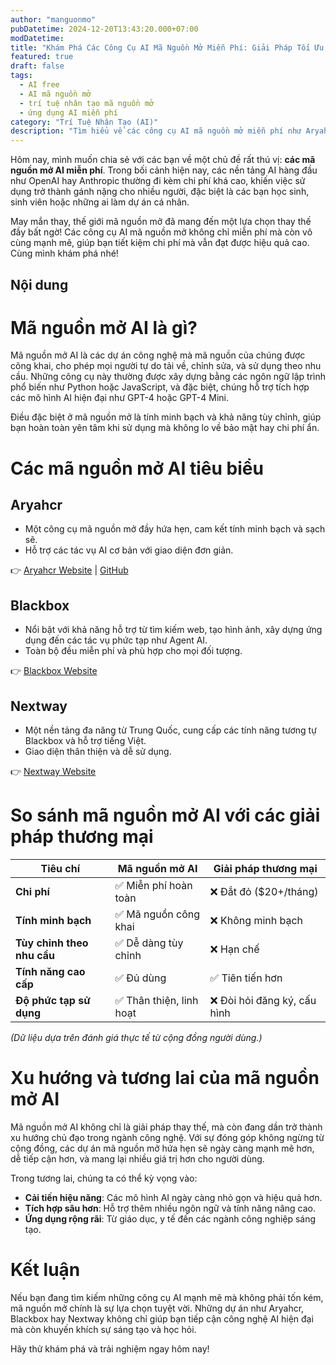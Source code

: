 ```yaml
---
author: "manguonmo"
pubDatetime: 2024-12-20T13:43:20.000+07:00
modDatetime: 
title: "Khám Phá Các Công Cụ AI Mã Nguồn Mở Miễn Phí: Giải Pháp Tối Ưu Chi Phí Cho Mọi Người"
featured: true
draft: false
tags:
  - AI free
  - AI mã nguồn mở
  - trí tuệ nhân tạo mã nguồn mở
  - ứng dụng AI miễn phí
category: "Trí Tuệ Nhân Tạo (AI)"
description: "Tìm hiểu về các công cụ AI mã nguồn mở miễn phí như Aryahcr, Blackbox và Nextway. Khám phá giải pháp AI tiết kiệm chi phí, minh bạch, và dễ sử dụng dành cho mọi đối tượng."
---
```


Hôm nay, mình muốn chia sẻ với các bạn về một chủ đề rất thú vị: **các mã nguồn mở AI miễn phí**. Trong bối cảnh hiện nay, các nền tảng AI hàng đầu như OpenAI hay Anthropic thường đi kèm chi phí khá cao, khiến việc sử dụng trở thành gánh nặng cho nhiều người, đặc biệt là các bạn học sinh, sinh viên hoặc những ai làm dự án cá nhân.  

May mắn thay, thế giới mã nguồn mở đã mang đến một lựa chọn thay thế đầy bất ngờ! Các công cụ AI mã nguồn mở không chỉ miễn phí mà còn vô cùng mạnh mẽ, giúp bạn tiết kiệm chi phí mà vẫn đạt được hiệu quả cao. Cùng mình khám phá nhé!  

## Nội dung

# **Mã nguồn mở AI là gì?**  

Mã nguồn mở AI là các dự án công nghệ mà mã nguồn của chúng được công khai, cho phép mọi người tự do tải về, chỉnh sửa, và sử dụng theo nhu cầu. Những công cụ này thường được xây dựng bằng các ngôn ngữ lập trình phổ biến như Python hoặc JavaScript, và đặc biệt, chúng hỗ trợ tích hợp các mô hình AI hiện đại như GPT-4 hoặc GPT-4 Mini.  

Điều đặc biệt ở mã nguồn mở là tính minh bạch và khả năng tùy chỉnh, giúp bạn hoàn toàn yên tâm khi sử dụng mà không lo về bảo mật hay chi phí ẩn.  

# **Các mã nguồn mở AI tiêu biểu**  

## **Aryahcr**  
- Một công cụ mã nguồn mở đầy hứa hẹn, cam kết tính minh bạch và sạch sẽ.  
- Hỗ trợ các tác vụ AI cơ bản với giao diện đơn giản.  

👉 [Aryahcr Website](https://nexra.aryahcr.cc/) | [GitHub](https://github.com/yandricr/gpti-js)  

## **Blackbox**  
- Nổi bật với khả năng hỗ trợ từ tìm kiếm web, tạo hình ảnh, xây dựng ứng dụng đến các tác vụ phức tạp như Agent AI.  
- Toàn bộ đều miễn phí và phù hợp cho mọi đối tượng.  

👉 [Blackbox Website](https://www.blackbox.ai/)  

## **Nextway**  
- Một nền tảng đa năng từ Trung Quốc, cung cấp các tính năng tương tự Blackbox và hỗ trợ tiếng Việt.  
- Giao diện thân thiện và dễ sử dụng.  

👉 [Nextway Website](https://origin.eqing.tech/)  


# **So sánh mã nguồn mở AI với các giải pháp thương mại**  

| **Tiêu chí**             | **Mã nguồn mở AI**     | **Giải pháp thương mại**    |  
|--------------------------|------------------------|-----------------------------|  
| **Chi phí**              | ✅ Miễn phí hoàn toàn  | ❌ Đắt đỏ ($20+/tháng)      |  
| **Tính minh bạch**       | ✅ Mã nguồn công khai  | ❌ Không minh bạch          |  
| **Tùy chỉnh theo nhu cầu**| ✅ Dễ dàng tùy chỉnh   | ❌ Hạn chế                  |  
| **Tính năng cao cấp**    | ✅ Đủ dùng             | ✅ Tiên tiến hơn            |  
| **Độ phức tạp sử dụng**  | ✅ Thân thiện, linh hoạt| ❌ Đòi hỏi đăng ký, cấu hình|  

*(Dữ liệu dựa trên đánh giá thực tế từ cộng đồng người dùng.)*  


# **Xu hướng và tương lai của mã nguồn mở AI**  

Mã nguồn mở AI không chỉ là giải pháp thay thế, mà còn đang dần trở thành xu hướng chủ đạo trong ngành công nghệ. Với sự đóng góp không ngừng từ cộng đồng, các dự án mã nguồn mở hứa hẹn sẽ ngày càng mạnh mẽ hơn, dễ tiếp cận hơn, và mang lại nhiều giá trị hơn cho người dùng.  

Trong tương lai, chúng ta có thể kỳ vọng vào:  
- **Cải tiến hiệu năng**: Các mô hình AI ngày càng nhỏ gọn và hiệu quả hơn.  
- **Tích hợp sâu hơn**: Hỗ trợ thêm nhiều ngôn ngữ và tính năng nâng cao.  
- **Ứng dụng rộng rãi**: Từ giáo dục, y tế đến các ngành công nghiệp sáng tạo.  


# **Kết luận**  

Nếu bạn đang tìm kiếm những công cụ AI mạnh mẽ mà không phải tốn kém, mã nguồn mở chính là sự lựa chọn tuyệt vời. Những dự án như Aryahcr, Blackbox hay Nextway không chỉ giúp bạn tiếp cận công nghệ AI hiện đại mà còn khuyến khích sự sáng tạo và học hỏi.  

Hãy thử khám phá và trải nghiệm ngay hôm nay!  
